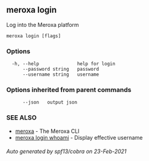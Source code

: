 ## meroxa login

Log into the Meroxa platform

```
meroxa login [flags]
```

### Options

```
  -h, --help              help for login
      --password string   password
      --username string   username
```

### Options inherited from parent commands

```
      --json   output json
```

### SEE ALSO

* [meroxa](meroxa.md)	 - The Meroxa CLI
* [meroxa login whoami](meroxa_login_whoami.md)	 - Display effective username

###### Auto generated by spf13/cobra on 23-Feb-2021
